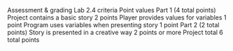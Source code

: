 Assessment & grading
Lab 2.4 criteria
Point values
Part 1
(4 total points)
Project contains a basic story
2 points
Player provides values for variables
1 point
Program uses variables when presenting story
1 point
Part 2
(2 total points)
Story is presented in a creative way
2 points or more
Project total
6 total points
